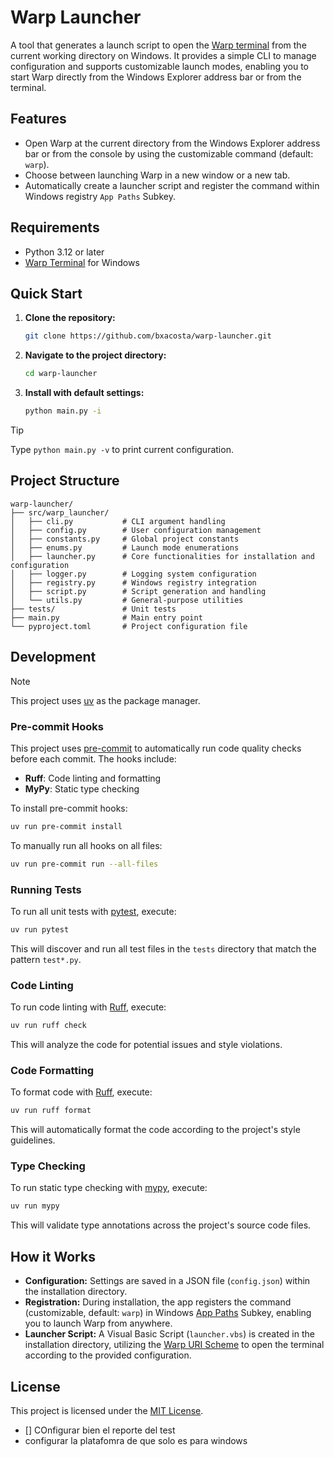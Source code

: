 # Warp Launcher

A tool that generates a launch script to open the [Warp terminal](https://www.warp.dev/) from the current working
directory on Windows. It provides a simple CLI to manage configuration and supports customizable launch modes,
enabling you to start Warp directly from the Windows Explorer address bar or from the terminal.

## Features

- Open Warp at the current directory from the Windows Explorer address bar or from the console by using the
  customizable command (default: `warp`).
- Choose between launching Warp in a new window or a new tab.
- Automatically create a launcher script and register the command within Windows registry `App Paths` Subkey.

## Requirements

- Python 3.12 or later
- [Warp Terminal](https://www.warp.dev/download) for Windows

## Quick Start

1. **Clone the repository:**
   ```bash
   git clone https://github.com/bxacosta/warp-launcher.git
   ```

2. **Navigate to the project directory:**
   ```bash
   cd warp-launcher
   ```

3. **Install with default settings:**
    ```bash
    python main.py -i
    ```

> [!TIP]
> Type `python main.py -v` to print current configuration.

## Project Structure

```text
warp-launcher/
├── src/warp_launcher/
│   ├── cli.py           # CLI argument handling
│   ├── config.py        # User configuration management
│   ├── constants.py     # Global project constants
│   ├── enums.py         # Launch mode enumerations
│   ├── launcher.py      # Core functionalities for installation and configuration
│   ├── logger.py        # Logging system configuration
│   ├── registry.py      # Windows registry integration
│   ├── script.py        # Script generation and handling
│   └── utils.py         # General-purpose utilities
├── tests/               # Unit tests
├── main.py              # Main entry point
└── pyproject.toml       # Project configuration file

```

## Development

> [!NOTE]
> This project uses [uv](https://docs.astral.sh/uv/) as the package manager.

### Pre-commit Hooks

This project uses [pre-commit](https://pre-commit.com/) to automatically run code quality checks before each commit. The hooks include:

- **Ruff**: Code linting and formatting
- **MyPy**: Static type checking

To install pre-commit hooks:

```bash
uv run pre-commit install
```

To manually run all hooks on all files:

```bash
uv run pre-commit run --all-files
```

### Running Tests

To run all unit tests with [pytest](https://docs.pytest.org/en/stable/index.html), execute:

```bash
uv run pytest
```

This will discover and run all test files in the `tests` directory that match the pattern `test*.py`.

### Code Linting

To run code linting with [Ruff](https://github.com/astral-sh/ruff), execute:

```bash
uv run ruff check
```

This will analyze the code for potential issues and style violations.

### Code Formatting

To format code with [Ruff](https://github.com/astral-sh/ruff), execute:

```bash
uv run ruff format
```

This will automatically format the code according to the project's style guidelines.

### Type Checking

To run static type checking with [mypy](https://mypy-lang.org/), execute:

```bash
uv run mypy
```

This will validate type annotations across the project's source code files.

## How it Works

- **Configuration:** Settings are saved in a JSON file (`config.json`) within the installation directory.
- **Registration:** During installation, the app registers the command (customizable, default: `warp`) in
  Windows [App Paths](https://learn.microsoft.com/en-us/windows/win32/shell/app-registration) Subkey, enabling you to
  launch Warp from anywhere.
- **Launcher Script:** A Visual Basic Script (`launcher.vbs`) is created in the installation directory, utilizing
  the [Warp URI Scheme](https://docs.warp.dev/features/uri-scheme) to open the terminal according to the provided
  configuration.

## License

This project is licensed under the [MIT License](LICENSE).


- [] COnfigurar bien el reporte del test
- configurar la platafomra de que solo es para windows